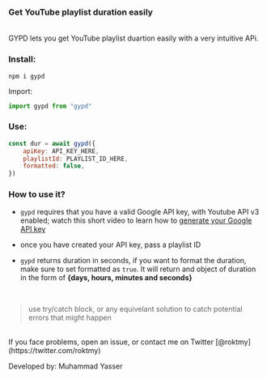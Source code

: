 ### Get YouTube playlist duration easily

<br>
GYPD lets you get YouTube playlist duartion easily with a very intuitive APi.

### Install:

```
npm i gypd
```

Import:

```js
import gypd from "gypd"
```

### Use:

```js
const dur = await gypd({
	apiKey: API_KEY_HERE,
	playlistId: PLAYLIST_ID_HERE,
	formatted: false,
})
```

### How to use it?

- `gypd` requires that you have a valid Google API key, with Youtube API v3 enabled; watch this short video to learn how to [ generate your Google API key]()

- once you have created your API key, pass a playlist ID

- `gypd` returns duration in seconds, if you want to format the duration, make sure to set formatted as `true`. It will return and object of duration in the form of **{days, hours, minutes and seconds}**

<br>

> use try/catch block, or any equivelant solution to catch potential errors that might happen

<br>
If you face problems, open an issue, or contact me on Twitter [@roktmy](https://twitter.com/roktmy) 

Developed by: Muhammad Yasser

